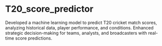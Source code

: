 # T20_score_predictor
Developed a machine learning model to predict T20 cricket match scores, analyzing historical data, player performance, and conditions. Enhanced strategic decision-making for teams, analysts, and broadcasters with real-time score predictions.
